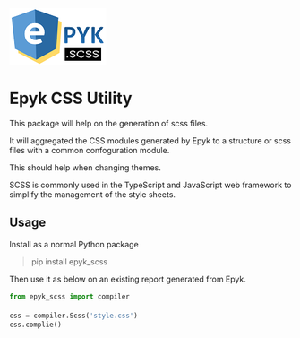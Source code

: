 
![](./static/images/epyklogo_whole_big.png)

# Epyk CSS Utility

This package will help on the generation of scss files.

It will aggregated the CSS modules generated by Epyk to a structure or scss files with a common confoguration module.

This should help when changing themes.

SCSS is commonly used in the TypeScript and JavaScript web framework to simplify the management of the style sheets.

## Usage

Install as a normal Python package

> pip install epyk_scss

Then use it as below on an existing report generated from Epyk.

```py
from epyk_scss import compiler

css = compiler.Scss('style.css')
css.complie()
```